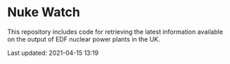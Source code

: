 # Nuke Watch

This repository includes code for retrieving the latest information available on the output of EDF nuclear power plants in the UK.

Last updated: 2021-04-15 13:19